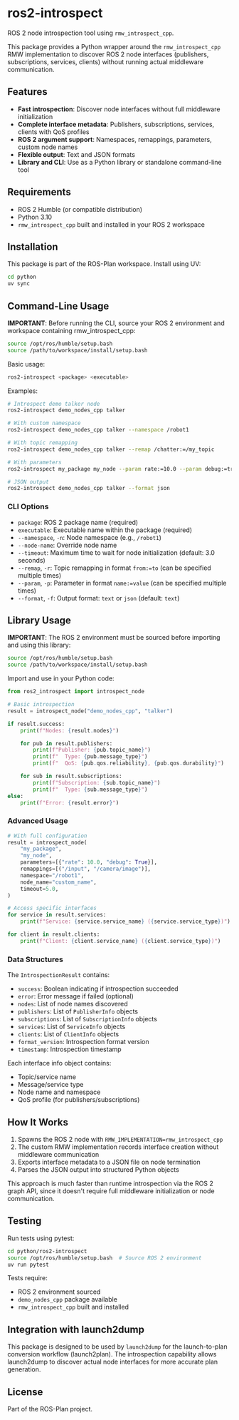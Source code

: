 # ros2-introspect

ROS 2 node introspection tool using `rmw_introspect_cpp`.

This package provides a Python wrapper around the `rmw_introspect_cpp` RMW implementation to discover ROS 2 node interfaces (publishers, subscriptions, services, clients) without running actual middleware communication.

## Features

- **Fast introspection**: Discover node interfaces without full middleware initialization
- **Complete interface metadata**: Publishers, subscriptions, services, clients with QoS profiles
- **ROS 2 argument support**: Namespaces, remappings, parameters, custom node names
- **Flexible output**: Text and JSON formats
- **Library and CLI**: Use as a Python library or standalone command-line tool

## Requirements

- ROS 2 Humble (or compatible distribution)
- Python 3.10
- `rmw_introspect_cpp` built and installed in your ROS 2 workspace

## Installation

This package is part of the ROS-Plan workspace. Install using UV:

```bash
cd python
uv sync
```

## Command-Line Usage

**IMPORTANT**: Before running the CLI, source your ROS 2 environment and workspace containing rmw_introspect_cpp:

```bash
source /opt/ros/humble/setup.bash
source /path/to/workspace/install/setup.bash
```

Basic usage:

```bash
ros2-introspect <package> <executable>
```

Examples:

```bash
# Introspect demo talker node
ros2-introspect demo_nodes_cpp talker

# With custom namespace
ros2-introspect demo_nodes_cpp talker --namespace /robot1

# With topic remapping
ros2-introspect demo_nodes_cpp talker --remap /chatter:=/my_topic

# With parameters
ros2-introspect my_package my_node --param rate:=10.0 --param debug:=true

# JSON output
ros2-introspect demo_nodes_cpp talker --format json
```

### CLI Options

- `package`: ROS 2 package name (required)
- `executable`: Executable name within the package (required)
- `--namespace`, `-n`: Node namespace (e.g., `/robot1`)
- `--node-name`: Override node name
- `--timeout`: Maximum time to wait for node initialization (default: 3.0 seconds)
- `--remap`, `-r`: Topic remapping in format `from:=to` (can be specified multiple times)
- `--param`, `-p`: Parameter in format `name:=value` (can be specified multiple times)
- `--format`, `-f`: Output format: `text` or `json` (default: `text`)

## Library Usage

**IMPORTANT**: The ROS 2 environment must be sourced before importing and using this library:

```bash
source /opt/ros/humble/setup.bash
source /path/to/workspace/install/setup.bash
```

Import and use in your Python code:

```python
from ros2_introspect import introspect_node

# Basic introspection
result = introspect_node("demo_nodes_cpp", "talker")

if result.success:
    print(f"Nodes: {result.nodes}")

    for pub in result.publishers:
        print(f"Publisher: {pub.topic_name}")
        print(f"  Type: {pub.message_type}")
        print(f"  QoS: {pub.qos.reliability}, {pub.qos.durability}")

    for sub in result.subscriptions:
        print(f"Subscription: {sub.topic_name}")
        print(f"  Type: {sub.message_type}")
else:
    print(f"Error: {result.error}")
```

### Advanced Usage

```python
# With full configuration
result = introspect_node(
    "my_package",
    "my_node",
    parameters=[{"rate": 10.0, "debug": True}],
    remappings=[("/input", "/camera/image")],
    namespace="/robot1",
    node_name="custom_name",
    timeout=5.0,
)

# Access specific interfaces
for service in result.services:
    print(f"Service: {service.service_name} ({service.service_type})")

for client in result.clients:
    print(f"Client: {client.service_name} ({client.service_type})")
```

### Data Structures

The `IntrospectionResult` contains:

- `success`: Boolean indicating if introspection succeeded
- `error`: Error message if failed (optional)
- `nodes`: List of node names discovered
- `publishers`: List of `PublisherInfo` objects
- `subscriptions`: List of `SubscriptionInfo` objects
- `services`: List of `ServiceInfo` objects
- `clients`: List of `ClientInfo` objects
- `format_version`: Introspection format version
- `timestamp`: Introspection timestamp

Each interface info object contains:

- Topic/service name
- Message/service type
- Node name and namespace
- QoS profile (for publishers/subscriptions)

## How It Works

1. Spawns the ROS 2 node with `RMW_IMPLEMENTATION=rmw_introspect_cpp`
2. The custom RMW implementation records interface creation without middleware communication
3. Exports interface metadata to a JSON file on node termination
4. Parses the JSON output into structured Python objects

This approach is much faster than runtime introspection via the ROS 2 graph API, since it doesn't require full middleware initialization or node communication.

## Testing

Run tests using pytest:

```bash
cd python/ros2-introspect
source /opt/ros/humble/setup.bash  # Source ROS 2 environment
uv run pytest
```

Tests require:
- ROS 2 environment sourced
- `demo_nodes_cpp` package available
- `rmw_introspect_cpp` built and installed

## Integration with launch2dump

This package is designed to be used by `launch2dump` for the launch-to-plan conversion workflow (launch2plan). The introspection capability allows launch2dump to discover actual node interfaces for more accurate plan generation.

## License

Part of the ROS-Plan project.
